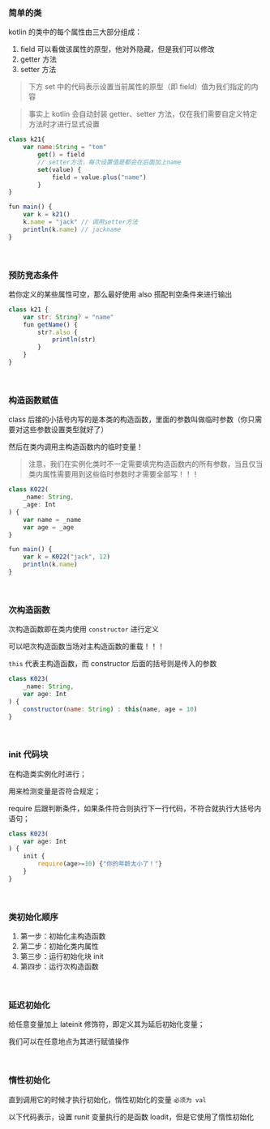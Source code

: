 ### 简单的类

kotlin 的类中的每个属性由三大部分组成：

1. field 可以看做该属性的原型，他对外隐藏，但是我们可以修改
2. getter 方法
3. setter 方法

> 下方 set 中的代码表示设置当前属性的原型（即 field）值为我们指定的内容

> 事实上 kotlin 会自动封装 getter、setter 方法，仅在我们需要自定义特定方法时才进行显式设置

```js
class k21{
    var name:String = "tom"
        get() = field
        // setter方法，每次设置值是都会在后面加上name
        set(value) {
            field = value.plus("name")
        }
}

fun main() {
    var k = k21()
    k.name = "jack" // 调用setter方法
    println(k.name) // jackname
}
```

<br>

### 预防竞态条件

若你定义的某些属性可空，那么最好使用 also 搭配判空条件来进行输出

```js
class k21 {
    var str: String? = "name"
    fun getName() {
        str?.also {
            println(str)
        }
    }
}
```

<br>

### 构造函数赋值

class 后接的小括号内写的是本类的构造函数，里面的参数叫做临时参数（你只需要对这些参数设置类型就好了）

然后在类内调用主构造函数内的临时变量！

> 注意，我们在实例化类时不一定需要填完构造函数内的所有参数，当且仅当类内属性需要用到这些临时参数时才需要全部写！！！

```js
class K022(
    _name: String,
    _age: Int
) {
    var name = _name
    var age = _age
}

fun main() {
    var k = K022("jack", 12)
    println(k.name)
}
```

<br>

### 次构造函数

次构造函数即在类内使用 `constructor` 进行定义

可以吧次构造函数当场对主构造函数的重载！！！

`this` 代表主构造函数，而 constructor 后面的括号则是传入的参数

```js
class K023(
    _name: String,
    var age: Int
) {
    constructor(name: String) : this(name, age = 10)
}
```

<br>

### init 代码块

在构造类实例化时进行；

用来检测变量是否符合规定；

require 后跟判断条件，如果条件符合则执行下一行代码，不符合就执行大括号内语句；

```js
class K023(
    var age: Int
) {
    init {
        require(age>=10) {"你的年龄太小了！"}
    }
}
```

<br>

### 类初始化顺序

1. 第一步：初始化主构造函数
2. 第二步：初始化类内属性
3. 第三步：运行初始化块 init
4. 第四步：运行次构造函数

<br>

### 延迟初始化

给任意变量加上 lateinit 修饰符，即定义其为延后初始化变量；

我们可以在任意地点为其进行赋值操作

<br>

### 惰性初始化

直到调用它的时候才执行初始化，惰性初始化的变量 `必须为 val`  

以下代码表示，设置 runit 变量执行的是函数 loadit，但是它使用了惰性初始化  


